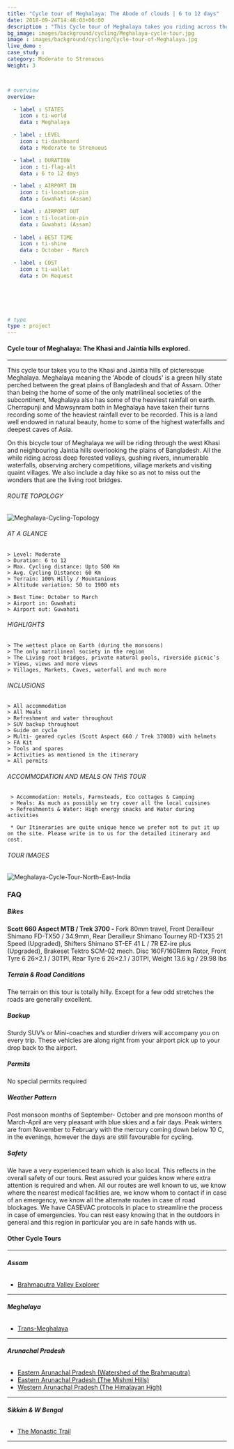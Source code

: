 ```yaml
---
title: "Cycle tour of Meghalaya: The Abode of clouds | 6 to 12 days"
date: 2018-09-24T14:48:03+06:00
description : "This Cycle tour of Meghalaya takes you riding across the Khasi and Jaintia Hills."
bg_image: images/background/cycling/Meghalaya-cycle-tour.jpg
image : images/background/cycling/Cycle-tour-of-Meghalaya.jpg
live_demo : 
case_study : 
category: Moderate to Strenuous
Weight: 3



# overview
overview:

  - label : STATES
    icon : ti-world
    data : Meghalaya 

  - label : LEVEL
    icon : ti-dashboard
    data : Moderate to Strenuous

  - label : DURATION
    icon : ti-flag-alt
    data : 6 to 12 days

  - label : AIRPORT IN
    icon : ti-location-pin
    data : Guwahati (Assam)

  - label : AIRPORT OUT
    icon : ti-location-pin
    data : Guwahati (Assam)
    
  - label : BEST TIME
    icon : ti-shine
    data : October - March

  - label : COST
    icon : ti-wallet
    data : On Request

  

 


# type
type : project
---
```


#### Cycle tour of Meghalaya: The Khasi and Jaintia hills explored.

---
This cycle tour takes you to the Khasi and Jaintia hills of picteresque Meghalaya. Meghalaya meaning the 'Abode of clouds' is a green hilly state perched between the great plains of Bangladesh and that of Assam. Other than being the home of some of the only matrilineal societies of the subcontinent, Meghalaya also has some of the heaviest rainfall on earth. Cherrapunji and Mawsynram both in Meghalaya have taken their turns recording some of the heaviest rainfall ever to be recorded. This is a land well endowed in natural beauty, home to some of the highest waterfalls and deepest caves of Asia.

On this bicycle tour of Meghalaya we will be riding through the west Khasi and neighbouring Jaintia hills overlooking the plains of Bangladesh. All the while riding across deep forested valleys, gushing rivers, innumerable waterfalls, observing archery competitions, village markets and visiting quaint villages. We also include a day hike so as not to miss out the wonders that are the living root bridges.



###### ROUTE TOPOLOGY

![Meghalaya-Cycling-Topology](/images/project/Meghalayatopo.jpg)

###### AT A GLANCE
```
> Level: Moderate
> Duration: 6 to 12
> Max. Cycling distance: Upto 500 Km
> Avg. Cycling Distance: 60 Km
> Terrain: 100% Hilly / Mountanious
> Altitude variation: 50 to 1900 mts

> Best Time: October to March
> Airport in: Guwahati
> Airport out: Guwahati
```


###### HIGHLIGHTS
```
> The wettest place on Earth (during the monsoons)
> The only matrilineal society in the region
> The Living root bridges, private natural pools, riverside picnic’s
> Views, views and more views
> Villages, Markets, Caves, waterfall and much more
```

###### INCLUSIONS
```
> All accommodation
> All Meals
> Refreshment and water throughout
> SUV backup throughout
> Guide on cycle
> Multi- geared cycles (Scott Aspect 660 / Trek 3700D) with helmets
> FA Kit
> Tools and spares
> Activities as mentioned in the itinerary
> All permits
```

###### ACCOMMODATION AND MEALS ON THIS TOUR

```
 > Accommodation: Hotels, Farmsteads, Eco cottages & Camping
 > Meals: As much as possibly we try cover all the local cuisines
 > Refreshments & Water: High energy snacks and Water during activities  
```

``` * Our Itineraries are quite unique hence we prefer not to put it up on the site. Please write in to us for the detailed itinerary and cost.```

###### TOUR IMAGES

![Meghalaya-Cycle-Tour-North-East-India](/images/background/cycling/meghalaya-cycle-tour-gallery.jpg)



### FAQ


##### Bikes

**Scott 660 Aspect MTB / Trek 3700 -**
Fork 80mm travel, Front Derailleur Shimano FD-TX50 / 34.9mm, Rear Derailleur Shimano Tourney RD-TX35 21 Speed (Upgraded), Shifters Shimano ST-EF 41 L / 7R EZ-ire plus (Upgraded), Brakeset Tektro SCM-02 mech. Disc 160F/160Rmm Rotor, Front Tyre 6 26×2.1 / 30TPI, Rear Tyre 6 26×2.1 / 30TPI, Weight 13.6 kg / 29.98 lbs

##### Terrain & Road Conditions

The terrain on this tour is totally hilly. Except for a few odd stretches the roads are generally excellent.

##### Backup
Sturdy SUV’s or Mini-coaches and sturdier drivers will accompany you on every trip. These vehicles are along right from your airport pick up to your drop back to the airport.


##### Permits
No special permits required

##### Weather Pattern
Post monsoon months of September- October and pre monsoon months of March-April are very pleasant with blue skies and a fair days. Peak winters are from November to February with the mercury coming down below 10 C, in the evenings, however the days are still favourable for cycling.

##### Safety 
We have a very experienced team which is also local. This reflects in the overall safety of our tours. Rest assured your guides know where extra attention is required and when. All our routes are well known to us, we know where the nearest medical facilities are, we know whom to contact if in case of an emergency, we know all the alternate routes in case of road blockages. We have CASEVAC protocols in place to streamline the process in case of emergencies. You can rest easy knowing that in the outdoors in general and this region in particular you are in safe hands with us.

#### Other Cycle Tours
---
###### **Assam**

+ [Brahmaputra Valley Explorer](/cycling/cycle-tour-of-assam/) 

---

###### **Meghalaya**
 
+ [Trans-Meghalaya](/cycling/trans-meghalaya-cycle-tour/) 

---
###### **Arunachal Pradesh**

+ [Eastern Arunachal Pradesh (Watershed of the Brahmaputra)](/cycling/eastern-arunachal-pradesh-cycle-tour/)  
+ [Eastern Arunachal Pradesh (The Mishmi Hills)](/cycling/cycling-in-arunachal-pradesh/) 
+ [Western Arunachal Pradesh (The Himalayan High)](/cycling/cycle-tour-of-western-arunachal-pradesh/) 

---
###### **Sikkim & W Bengal**

+ [The Monastic Trail](/cycling/cycle-tour-of-sikkim/)

---



